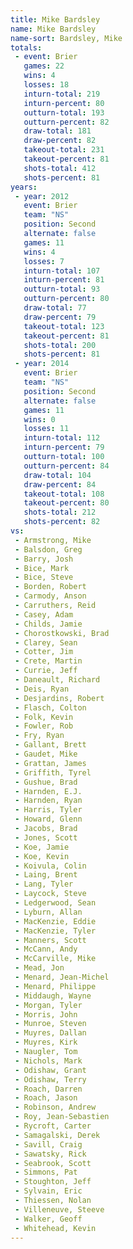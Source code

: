 ```yaml
---
title: Mike Bardsley
name: Mike Bardsley
name-sort: Bardsley, Mike
totals:
 - event: Brier
   games: 22
   wins: 4
   losses: 18
   inturn-total: 219
   inturn-percent: 80
   outturn-total: 193
   outturn-percent: 82
   draw-total: 181
   draw-percent: 82
   takeout-total: 231
   takeout-percent: 81
   shots-total: 412
   shots-percent: 81
years:
 - year: 2012
   event: Brier
   team: "NS"
   position: Second
   alternate: false
   games: 11
   wins: 4
   losses: 7
   inturn-total: 107
   inturn-percent: 81
   outturn-total: 93
   outturn-percent: 80
   draw-total: 77
   draw-percent: 79
   takeout-total: 123
   takeout-percent: 81
   shots-total: 200
   shots-percent: 81
 - year: 2014
   event: Brier
   team: "NS"
   position: Second
   alternate: false
   games: 11
   wins: 0
   losses: 11
   inturn-total: 112
   inturn-percent: 79
   outturn-total: 100
   outturn-percent: 84
   draw-total: 104
   draw-percent: 84
   takeout-total: 108
   takeout-percent: 80
   shots-total: 212
   shots-percent: 82
vs:
 - Armstrong, Mike
 - Balsdon, Greg
 - Barry, Josh
 - Bice, Mark
 - Bice, Steve
 - Borden, Robert
 - Carmody, Anson
 - Carruthers, Reid
 - Casey, Adam
 - Childs, Jamie
 - Chorostkowski, Brad
 - Clarey, Sean
 - Cotter, Jim
 - Crete, Martin
 - Currie, Jeff
 - Daneault, Richard
 - Deis, Ryan
 - Desjardins, Robert
 - Flasch, Colton
 - Folk, Kevin
 - Fowler, Rob
 - Fry, Ryan
 - Gallant, Brett
 - Gaudet, Mike
 - Grattan, James
 - Griffith, Tyrel
 - Gushue, Brad
 - Harnden, E.J.
 - Harnden, Ryan
 - Harris, Tyler
 - Howard, Glenn
 - Jacobs, Brad
 - Jones, Scott
 - Koe, Jamie
 - Koe, Kevin
 - Koivula, Colin
 - Laing, Brent
 - Lang, Tyler
 - Laycock, Steve
 - Ledgerwood, Sean
 - Lyburn, Allan
 - MacKenzie, Eddie
 - MacKenzie, Tyler
 - Manners, Scott
 - McCann, Andy
 - McCarville, Mike
 - Mead, Jon
 - Menard, Jean-Michel
 - Menard, Philippe
 - Middaugh, Wayne
 - Morgan, Tyler
 - Morris, John
 - Munroe, Steven
 - Muyres, Dallan
 - Muyres, Kirk
 - Naugler, Tom
 - Nichols, Mark
 - Odishaw, Grant
 - Odishaw, Terry
 - Roach, Darren
 - Roach, Jason
 - Robinson, Andrew
 - Roy, Jean-Sebastien
 - Rycroft, Carter
 - Samagalski, Derek
 - Savill, Craig
 - Sawatsky, Rick
 - Seabrook, Scott
 - Simmons, Pat
 - Stoughton, Jeff
 - Sylvain, Eric
 - Thiessen, Nolan
 - Villeneuve, Steeve
 - Walker, Geoff
 - Whitehead, Kevin
---
```


